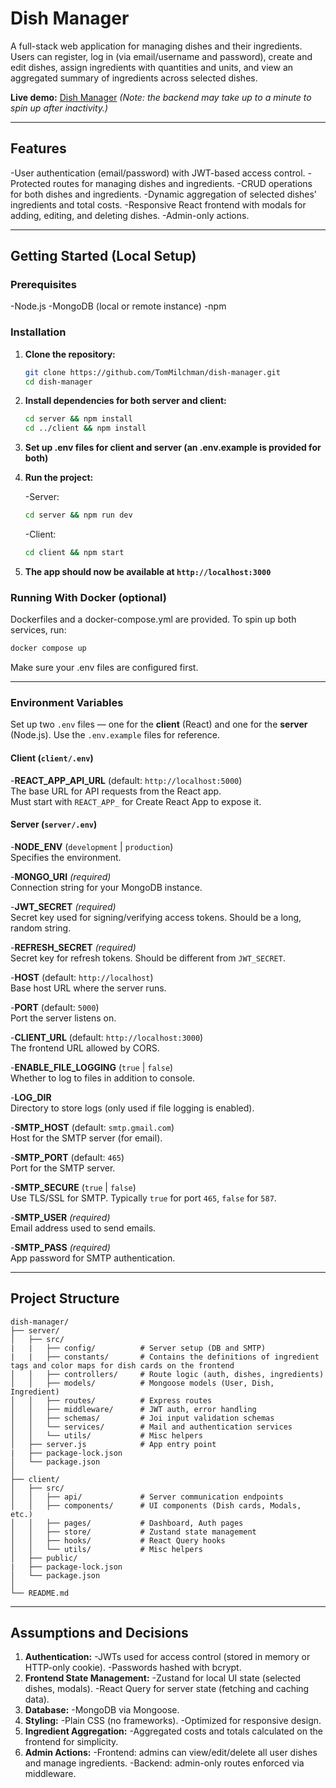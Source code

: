 # Dish Manager

A full-stack web application for managing dishes and their ingredients.  
Users can register, log in (via email/username and password), create and edit dishes, assign ingredients with quantities and units, and view an aggregated summary of ingredients across selected dishes.

**Live demo:** [Dish Manager](https://dish-manager-liart.vercel.app) _(Note: the backend may take up to a minute to spin up after inactivity.)_

---

## Features

-User authentication (email/password) with JWT-based access control.
-Protected routes for managing dishes and ingredients.
-CRUD operations for both dishes and ingredients.
-Dynamic aggregation of selected dishes’ ingredients and total costs.
-Responsive React frontend with modals for adding, editing, and deleting dishes.
-Admin-only actions.

---

## Getting Started (Local Setup)

### Prerequisites

-Node.js
-MongoDB (local or remote instance)
-npm

### Installation

1. **Clone the repository:**

    ```bash
    git clone https://github.com/TomMilchman/dish-manager.git
    cd dish-manager
    ```

2. **Install dependencies for both server and client:**

    ```bash
    cd server && npm install
    cd ../client && npm install
    ```

3. **Set up .env files for client and server (an .env.example is provided for both)**

4. **Run the project:**

    -Server:

    ```bash
    cd server && npm run dev
    ```

    -Client:

    ```bash
    cd client && npm start
    ```

5. **The app should now be available at `http://localhost:3000`**

### Running With Docker (optional)

Dockerfiles and a docker-compose.yml are provided.
To spin up both services, run:

```bash
docker compose up
```

Make sure your .env files are configured first.

---

### Environment Variables

Set up two `.env` files — one for the **client** (React) and one for the **server** (Node.js). Use the `.env.example` files for reference.

#### Client (`client/.env`)

-**REACT_APP_API_URL** (default: `http://localhost:5000`)  
 The base URL for API requests from the React app.  
 Must start with `REACT_APP_` for Create React App to expose it.

#### Server (`server/.env`)

-**NODE_ENV** (`development` | `production`)  
 Specifies the environment.

-**MONGO_URI** _(required)_  
 Connection string for your MongoDB instance.

-**JWT_SECRET** _(required)_  
 Secret key used for signing/verifying access tokens. Should be a long, random string.

-**REFRESH_SECRET** _(required)_  
Secret key for refresh tokens. Should be different from `JWT_SECRET`.

-**HOST** (default: `http://localhost`)  
Base host URL where the server runs.

-**PORT** (default: `5000`)  
Port the server listens on.

-**CLIENT_URL** (default: `http://localhost:3000`)  
The frontend URL allowed by CORS.

-**ENABLE_FILE_LOGGING** (`true` | `false`)  
 Whether to log to files in addition to console.

-**LOG_DIR**  
 Directory to store logs (only used if file logging is enabled).

-**SMTP_HOST** (default: `smtp.gmail.com`)  
Host for the SMTP server (for email).

-**SMTP_PORT** (default: `465`)  
Port for the SMTP server.

-**SMTP_SECURE** (`true` | `false`)  
Use TLS/SSL for SMTP. Typically `true` for port `465`, `false` for `587`.

-**SMTP_USER** _(required)_  
Email address used to send emails.

-**SMTP_PASS** _(required)_  
App password for SMTP authentication.

---

## Project Structure

```plaintext
dish-manager/
├── server/
│   ├── src/
|   |   ├── config/          # Server setup (DB and SMTP)
|   |   ├── constants/       # Contains the definitions of ingredient tags and color maps for dish cards on the frontend
│   │   ├── controllers/     # Route logic (auth, dishes, ingredients)
│   │   ├── models/          # Mongoose models (User, Dish, Ingredient)
│   │   ├── routes/          # Express routes
│   │   ├── middleware/      # JWT auth, error handling
│   │   ├── schemas/         # Joi input validation schemas
│   │   └── services/        # Mail and authentication services
│   │   └── utils/           # Misc helpers
│   ├── server.js            # App entry point
|   ├── package-lock.json
│   └── package.json
│
├── client/
│   ├── src/
│   │   ├── api/             # Server communication endpoints
│   │   ├── components/      # UI components (Dish cards, Modals, etc.)
│   │   ├── pages/           # Dashboard, Auth pages
│   │   ├── store/           # Zustand state management
│   │   ├── hooks/           # React Query hooks
│   │   └── utils/           # Misc helpers
│   ├── public/
|   ├── package-lock.json
│   └── package.json
│
└── README.md
```

---

## Assumptions and Decisions

1. **Authentication:**
   -JWTs used for access control (stored in memory or HTTP-only cookie).
   -Passwords hashed with bcrypt.
2. **Frontend State Management:**
   -Zustand for local UI state (selected dishes, modals).
   -React Query for server state (fetching and caching data).
3. **Database:**
   -MongoDB via Mongoose.
4. **Styling:**
   -Plain CSS (no frameworks).
   -Optimized for responsive design.
5. **Ingredient Aggregation:**
   -Aggregated costs and totals calculated on the frontend for simplicity.
6. **Admin Actions:**
   -Frontend: admins can view/edit/delete all user dishes and manage ingredients.
   -Backend: admin-only routes enforced via middleware.
